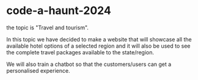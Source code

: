 # code-a-haunt-2024

the topic is "Travel and tourism".

In this topic we have decided to make a website that will showcase all the  available hotel options of a selected region and it will also be used to see the complete  travel packages available to the state/region.

We will also train a chatbot so that the customers/users can get a personalised experience.
